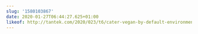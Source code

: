 ```yaml
---
slug: '1580103867'
date: 2020-01-27T06:44:27.625+01:00
likeof: http://tantek.com/2020/023/t6/cater-vegan-by-default-environment
---
```


